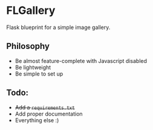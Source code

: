 # FLGallery
Flask blueprint for a simple image gallery. 

## Philosophy
- Be almost feature-complete with Javascript disabled
- Be lightweight
- Be simple to set up

## Todo:
- ~~Add a `requirements.txt`~~
- Add proper documentation
- Everything else :)
